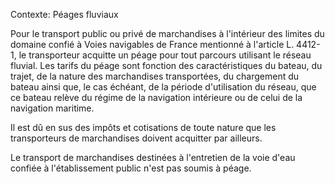 Contexte: Péages fluviaux

Pour le transport public ou privé de marchandises à l'intérieur des limites du domaine confié à Voies navigables de France mentionné à l'article L. 4412-1, le transporteur acquitte un péage pour tout parcours utilisant le réseau fluvial. Les tarifs du péage sont fonction des caractéristiques du bateau, du trajet, de la nature des marchandises transportées, du chargement du bateau ainsi que, le cas échéant, de la période d'utilisation du réseau, que ce bateau relève du régime de la navigation intérieure ou de celui de la navigation maritime.

Il est dû en sus des impôts et cotisations de toute nature que les transporteurs de marchandises doivent acquitter par ailleurs.

Le transport de marchandises destinées à l'entretien de la voie d'eau confiée à l'établissement public n'est pas soumis à péage.